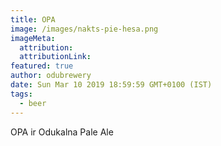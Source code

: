 ```yaml
---
title: OPA
image: /images/nakts-pie-hesa.png
imageMeta:
  attribution:
  attributionLink:
featured: true
author: odubrewery
date: Sun Mar 10 2019 18:59:59 GMT+0100 (IST)
tags:
  - beer
---
```


OPA ir Odukalna Pale Ale
